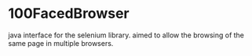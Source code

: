 # 100FacedBrowser
java interface for the selenium library. aimed to allow the browsing of the same page in multiple browsers.
